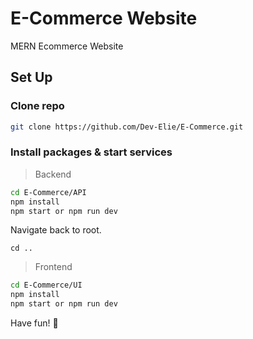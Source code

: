 # E-Commerce Website
MERN Ecommerce Website

## Set Up

### Clone repo
```bash
git clone https://github.com/Dev-Elie/E-Commerce.git
```

### Install packages & start services
> Backend

```bash
cd E-Commerce/API
npm install
npm start or npm run dev
```
Navigate back to root.

```
cd ..
```
> Frontend
```bash
cd E-Commerce/UI
npm install
npm start or npm run dev
```

Have fun! 🙂 
